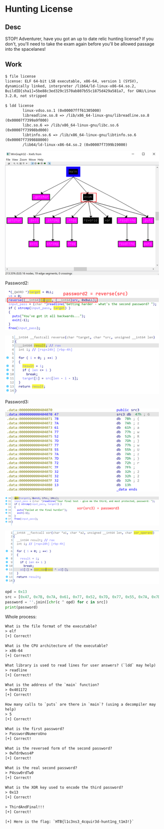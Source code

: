 # Hunting License

## Desc

STOP! Adventurer, have you got an up to date relic hunting license? If you don't, you'll need to take the exam again before you'll be allowed passage into the spacelanes!

## Work

```console
$ file license
license: ELF 64-bit LSB executable, x86-64, version 1 (SYSV), dynamically linked, interpreter /lib64/ld-linux-x86-64.so.2, BuildID[sha1]=5be88c3ed329c1570ab807b55c1875d429a581a7, for GNU/Linux 3.2.0, not stripped

$ ldd license
        linux-vdso.so.1 (0x00007fff61305000)
        libreadline.so.8 => /lib/x86_64-linux-gnu/libreadline.so.8 (0x00007f7399a9f000)
        libc.so.6 => /lib/x86_64-linux-gnu/libc.so.6 (0x00007f73998bd000)
        libtinfo.so.6 => /lib/x86_64-linux-gnu/libtinfo.so.6 (0x00007f7399888000)
        /lib64/ld-linux-x86-64.so.2 (0x00007f7399b19000)
```

![image-20240320173336339](./Hunting_License.assets/image-20240320173336339.png)

Password2:

![image-20240320173354747](./Hunting_License.assets/image-20240320173354747.png)

![image-20240320173409100](./Hunting_License.assets/image-20240320173409100.png)

Password3:

![image-20240320173416760](./Hunting_License.assets/image-20240320173416760.png)

![image-20240320173422065](./Hunting_License.assets/image-20240320173422065.png)

![image-20240320173425909](./Hunting_License.assets/image-20240320173425909.png)

```python
opd = 0x13
src = [0x47, 0x7B, 0x7A, 0x61, 0x77, 0x52, 0x7D, 0x77, 0x55, 0x7A, 0x7D, 0x72, 0x7F, 0x32, 0x32, 0x32, 0x13]
password = ''.join([chr(c ^ opd) for c in src])
print(password)
```

Whole process:

```console
What is the file format of the executable?
> elf
[+] Correct!

What is the CPU architecture of the executable?
> x86-64
[+] Correct!

What library is used to read lines for user answers? (`ldd` may help)
> readline
[+] Correct!

What is the address of the `main` function?
> 0x401172
[+] Correct!

How many calls to `puts` are there in `main`? (using a decompiler may help)
> 5
[+] Correct!

What is the first password?
> PasswordNumeroUno
[+] Correct!

What is the reversed form of the second password?
> 0wTdr0wss4P
[+] Correct!

What is the real second password?
> P4ssw0rdTw0
[+] Correct!

What is the XOR key used to encode the third password?
> 0x13
[+] Correct!

> ThirdAndFinal!!!
[+] Correct!

[+] Here is the flag: `HTB{l1c3ns3_4cquir3d-hunt1ng_t1m3!}`
```

